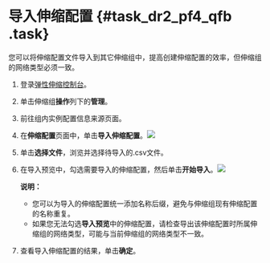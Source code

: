 # 导入伸缩配置 {#task_dr2_pf4_qfb .task}

您可以将伸缩配置文件导入到其它伸缩组中，提高创建伸缩配置的效率，但伸缩组的网络类型必须一致。

1.  登录[弹性伸缩控制台](https://essnew.console.aliyun.com/)。 
2.  单击伸缩组**操作**列下的**管理**。 
3.  前往组内实例配置信息来源页面。 
4.  在**伸缩配置**页面中，单击**导入伸缩配置**。![](http://static-aliyun-doc.oss-cn-hangzhou.aliyuncs.com/assets/img/40573/155532156721336_zh-CN.png)

 
5.  单击**选择文件**，浏览并选择待导入的.csv文件。 
6.  在导入预览中，勾选需要导入的伸缩配置，然后单击**开始导入**。![](http://static-aliyun-doc.oss-cn-hangzhou.aliyuncs.com/assets/img/40573/155532156721337_zh-CN.png)

 

    **说明：** 

    -   您可以为导入的伸缩配置统一添加名称后缀，避免与伸缩组现有伸缩配置的名称重复。
    -   如果您无法勾选**导入预览**中的伸缩配置，请检查导出该伸缩配置时所属伸缩组的网络类型，可能与当前伸缩组的网络类型不一致。
7.  查看导入伸缩配置的结果，单击**确定**。 

